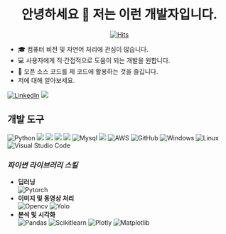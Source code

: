 **<h1 align="center">안녕하세요 👋 저는 이런 개발자입니다.</h1>**
<p align="center"> <a href="https://hits.sh/github.com/chanheehi/"><img alt="Hits" src="https://hits.sh/github.com/chanheehi.svg?label=Visitor"/></a> </p>
<p align = "center">
  
- 🎓 컴퓨터 비전 및 자연어 처리에 관심이 많습니다.
- 💻 사용자에게 직·간접적으로 도움이 되는 개발을 원합니다.
- 🌱 오픈 소스 코드를 제 코드에 활용하는 것을 즐깁니다.
- 저에 대해 알아보세요.

[![LinkedIn](https://img.shields.io/badge/linkedin-%230077B5.svg?style=for-the-badge&logo=linkedin&logoColor=white)](https://www.linkedin.com/in/chanhui/)
[<img src="https://img.shields.io/badge/Blog-0ABF53?style=for-the-badge&logo=Storyblok&logoColor=white">](https://blog.naver.com/jc603)

## **개발 도구**
![Python](https://img.shields.io/badge/python-3670A0?style=for-the-badge&logo=python&logoColor=ffdd54)
<img src="https://img.shields.io/badge/html5-E34F26?style=for-the-badge&logo=html5&logoColor=white"/>
<img src="https://img.shields.io/badge/css-1572B6?style=for-the-badge&logo=css3&logoColor=white"/>
<img src="https://img.shields.io/badge/javascript-F7DF1E?style=for-the-badge&logo=javascript&logoColor=black"/>
<img src="https://img.shields.io/badge/mongoDB-47A248?style=for-the-badge&logo=MongoDB&logoColor=white"/>
![Mysql](https://img.shields.io/badge/mysql-4479A1?style=for-the-badge&logo=mysql&logoColor=white)
<img src="https://img.shields.io/badge/node.js-339933?style=for-the-badge&logo=Node.js&logoColor=white"/>
![AWS](https://img.shields.io/badge/AWS-%23FF9900.svg?style=for-the-badge&logo=amazon-aws&logoColor=white)
![GitHub](https://img.shields.io/badge/github-%23121011.svg?style=for-the-badge&logo=github&logoColor=white)
![Windows](https://img.shields.io/badge/Windows-0078D6?style=for-the-badge&logo=windows&logoColor=white)
![Linux](https://img.shields.io/badge/Linux-FCC624?style=for-the-badge&logo=linux&logoColor=black)
![Visual Studio Code](https://img.shields.io/badge/Visual%20Studio%20Code-0078d7.svg?style=for-the-badge&logo=visual-studio-code&logoColor=white)

### *파이썬 라이브러리 스킬*
- **딥러닝**   
![Pytorch](https://img.shields.io/badge/pytorch-EE4C2C?style=for-the-badge&logo=pytorch&logoColor=white)
- **이미지 및 동영상 처리**   
![Opencv](https://img.shields.io/badge/opencv-5C3EE8?style=for-the-badge&logo=opencv&logoColor=white)
![Yolo](https://img.shields.io/badge/yolo-09B3AF?style=for-the-badge&logo=yolo&logoColor=white)
- **분석 및 시각화**   
![Pandas](https://img.shields.io/badge/pandas-%23150458.svg?style=for-the-badge&logo=pandas&logoColor=white)
![Scikitlearn](https://img.shields.io/badge/scikitlearn-F7931E?style=for-the-badge&logo=scikitlearn&logoColor=white)
![Plotly](https://img.shields.io/badge/Plotly-%233F4F75.svg?style=for-the-badge&logo=plotly&logoColor=white)
![Matplotlib](https://img.shields.io/badge/Matplotlib-%23EAEAEA.svg?style=for-the-badge&logo=Matplotlib&logoColor=black)
